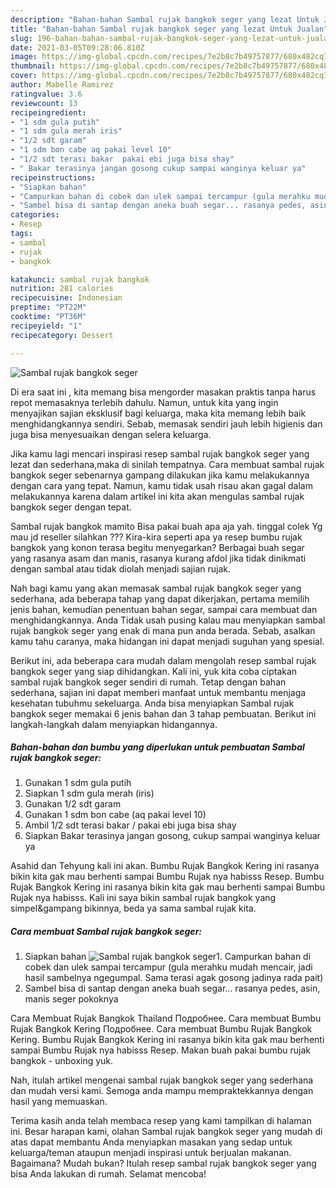 ```yaml
---
description: "Bahan-bahan Sambal rujak bangkok seger yang lezat Untuk Jualan"
title: "Bahan-bahan Sambal rujak bangkok seger yang lezat Untuk Jualan"
slug: 196-bahan-bahan-sambal-rujak-bangkok-seger-yang-lezat-untuk-jualan
date: 2021-03-05T09:28:06.810Z
image: https://img-global.cpcdn.com/recipes/7e2b8c7b49757877/680x482cq70/sambal-rujak-bangkok-seger-foto-resep-utama.jpg
thumbnail: https://img-global.cpcdn.com/recipes/7e2b8c7b49757877/680x482cq70/sambal-rujak-bangkok-seger-foto-resep-utama.jpg
cover: https://img-global.cpcdn.com/recipes/7e2b8c7b49757877/680x482cq70/sambal-rujak-bangkok-seger-foto-resep-utama.jpg
author: Mabelle Ramirez
ratingvalue: 3.6
reviewcount: 13
recipeingredient:
- "1 sdm gula putih"
- "1 sdm gula merah iris"
- "1/2 sdt garam"
- "1 sdm bon cabe aq pakai level 10"
- "1/2 sdt terasi bakar  pakai ebi juga bisa shay"
- " Bakar terasinya jangan gosong cukup sampai wanginya keluar ya"
recipeinstructions:
- "Siapkan bahan"
- "Campurkan bahan di cobek dan ulek sampai tercampur (gula merahku mudah mencair, jadi hasil sambelnya ngegumpal. Sama terasi agak gosong jadinya rada pait)"
- "Sambel bisa di santap dengan aneka buah segar... rasanya pedes, asin, manis seger pokoknya"
categories:
- Resep
tags:
- sambal
- rujak
- bangkok

katakunci: sambal rujak bangkok 
nutrition: 281 calories
recipecuisine: Indonesian
preptime: "PT22M"
cooktime: "PT36M"
recipeyield: "1"
recipecategory: Dessert

---
```



![Sambal rujak bangkok seger](https://img-global.cpcdn.com/recipes/7e2b8c7b49757877/680x482cq70/sambal-rujak-bangkok-seger-foto-resep-utama.jpg)

Di era  saat ini , kita memang bisa mengorder masakan praktis tanpa harus repot memasaknya terlebih dahulu. Namun, untuk kita yang ingin menyajikan sajian eksklusif bagi keluarga, maka kita memang lebih baik menghidangkannya sendiri. Sebab, memasak sendiri jauh lebih higienis dan juga bisa menyesuaikan dengan selera keluarga.

Jika kamu lagi mencari inspirasi resep sambal rujak bangkok seger yang lezat dan sederhana,maka di sinilah tempatnya. Cara membuat sambal rujak bangkok seger  sebenarnya gampang dilakukan jika kamu melakukannya dengan cara yang tepat. Namun, kamu tidak usah risau akan gagal dalam melakukannya 
karena dalam artikel ini kita akan mengulas sambal rujak bangkok seger dengan tepat.  

Sambal rujak bangkok mamito Bisa pakai buah apa aja yah. tinggal colek Yg mau jd reseller silahkan ??? Kira-kira seperti apa ya resep bumbu rujak bangkok yang konon terasa begitu menyegarkan? Berbagai buah segar yang rasanya asam dan manis, rasanya kurang afdol jika tidak dinikmati dengan sambal atau tidak diolah menjadi sajian rujak.

Nah bagi kamu yang akan memasak sambal rujak bangkok seger yang sederhana, ada beberapa tahap yang dapat dikerjakan, pertama memilih jenis bahan, kemudian penentuan bahan segar, sampai cara membuat dan menghidangkannya. Anda Tidak usah pusing kalau mau menyiapkan sambal rujak bangkok seger yang enak di mana pun anda berada. Sebab, asalkan kamu  tahu caranya, maka hidangan ini dapat menjadi suguhan yang spesial.

Berikut ini, ada beberapa cara mudah dalam mengolah resep sambal rujak bangkok seger yang siap dihidangkan. Kali ini, yuk kita coba ciptakan sambal rujak bangkok seger sendiri di rumah. Tetap dengan bahan sederhana, sajian ini dapat memberi manfaat untuk membantu menjaga kesehatan tubuhmu sekeluarga. Anda bisa menyiapkan Sambal rujak bangkok seger memakai 6 jenis bahan dan 3 tahap pembuatan. Berikut ini langkah-langkah dalam menyiapkan hidangannya.

<!--inarticleads1-->

##### Bahan-bahan dan bumbu yang diperlukan untuk pembuatan Sambal rujak bangkok seger:

1. Gunakan 1 sdm gula putih
1. Siapkan 1 sdm gula merah (iris)
1. Gunakan 1/2 sdt garam
1. Gunakan 1 sdm bon cabe (aq pakai level 10)
1. Ambil 1/2 sdt terasi bakar / pakai ebi juga bisa shay
1. Siapkan  Bakar terasinya jangan gosong, cukup sampai wanginya keluar ya


Asahid dan Tehyung kali ini akan. Bumbu Rujak Bangkok Kering ini rasanya bikin kita gak mau berhenti sampai Bumbu Rujak nya habisss Resep. Bumbu Rujak Bangkok Kering ini rasanya bikin kita gak mau berhenti sampai Bumbu Rujak nya habisss. Kali ini saya bikin sambal rujak bangkok yang simpel&amp;gampang bikinnya, beda ya sama sambal rujak kita. 

<!--inarticleads2-->

##### Cara membuat Sambal rujak bangkok seger:

1. Siapkan bahan
<img src="https://img-global.cpcdn.com/steps/57955aeb948a9274/160x128cq70/sambal-rujak-bangkok-seger-langkah-memasak-1-foto.jpg" alt="Sambal rujak bangkok seger">1. Campurkan bahan di cobek dan ulek sampai tercampur (gula merahku mudah mencair, jadi hasil sambelnya ngegumpal. Sama terasi agak gosong jadinya rada pait)
1. Sambel bisa di santap dengan aneka buah segar... rasanya pedes, asin, manis seger pokoknya


Cara Membuat Rujak Bangkok Thailand Подробнее. Cara membuat Bumbu Rujak Bangkok Kering Подробнее. Cara membuat Bumbu Rujak Bangkok Kering. Bumbu Rujak Bangkok Kering ini rasanya bikin kita gak mau berhenti sampai Bumbu Rujak nya habisss Resep. Makan buah pakai bumbu rujak bangkok - unboxing yuk. 

Nah, itulah artikel mengenai  sambal rujak bangkok seger  yang sederhana dan mudah versi kami. Semoga anda mampu mempraktekkannya dengan hasil yang memuaskan. 

Terima kasih anda telah membaca resep yang kami tampilkan di halaman ini. Besar harapan kami, olahan  Sambal rujak bangkok seger yang mudah di atas dapat membantu Anda menyiapkan masakan yang sedap untuk keluarga/teman ataupun menjadi inspirasi untuk berjualan makanan. Bagaimana? Mudah bukan? Itulah resep sambal rujak bangkok seger yang bisa Anda lakukan di rumah. Selamat mencoba!

